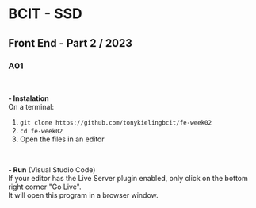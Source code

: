 # BCIT - SSD
## Front End - Part 2 / 2023
### A01  
<br />  

**- Instalation**  
On a terminal:
1. `git clone https://github.com/tonykielingbcit/fe-week02`
2. `cd fe-week02`
3. Open the files in an editor
<br />  

**- Run** (Visual Studio Code)  
If your editor has the Live Server plugin enabled, only click on the bottom right corner "Go Live".  
It will open this program in a browser window.
<br />  

